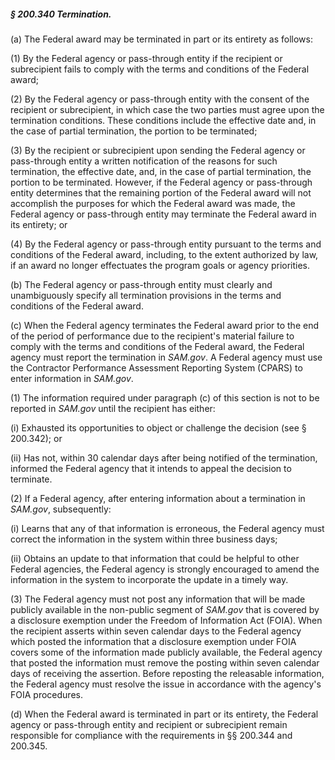##### § 200.340 Termination. #####

(a) The Federal award may be terminated in part or its entirety as follows:

(1) By the Federal agency or pass-through entity if the recipient or subrecipient fails to comply with the terms and conditions of the Federal award;

(2) By the Federal agency or pass-through entity with the consent of the recipient or subrecipient, in which case the two parties must agree upon the termination conditions. These conditions include the effective date and, in the case of partial termination, the portion to be terminated;

(3) By the recipient or subrecipient upon sending the Federal agency or pass-through entity a written notification of the reasons for such termination, the effective date, and, in the case of partial termination, the portion to be terminated. However, if the Federal agency or pass-through entity determines that the remaining portion of the Federal award will not accomplish the purposes for which the Federal award was made, the Federal agency or pass-through entity may terminate the Federal award in its entirety; or

(4) By the Federal agency or pass-through entity pursuant to the terms and conditions of the Federal award, including, to the extent authorized by law, if an award no longer effectuates the program goals or agency priorities.

(b) The Federal agency or pass-through entity must clearly and unambiguously specify all termination provisions in the terms and conditions of the Federal award.

(c) When the Federal agency terminates the Federal award prior to the end of the period of performance due to the recipient's material failure to comply with the terms and conditions of the Federal award, the Federal agency must report the termination in *SAM.gov*. A Federal agency must use the Contractor Performance Assessment Reporting System (CPARS) to enter information in *SAM.gov*.

(1) The information required under paragraph (c) of this section is not to be reported in *SAM.gov* until the recipient has either:

(i) Exhausted its opportunities to object or challenge the decision (see § 200.342); or

(ii) Has not, within 30 calendar days after being notified of the termination, informed the Federal agency that it intends to appeal the decision to terminate.

(2) If a Federal agency, after entering information about a termination in *SAM.gov*, subsequently:

(i) Learns that any of that information is erroneous, the Federal agency must correct the information in the system within three business days;

(ii) Obtains an update to that information that could be helpful to other Federal agencies, the Federal agency is strongly encouraged to amend the information in the system to incorporate the update in a timely way.

(3) The Federal agency must not post any information that will be made publicly available in the non-public segment of *SAM.gov* that is covered by a disclosure exemption under the Freedom of Information Act (FOIA). When the recipient asserts within seven calendar days to the Federal agency which posted the information that a disclosure exemption under FOIA covers some of the information made publicly available, the Federal agency that posted the information must remove the posting within seven calendar days of receiving the assertion. Before reposting the releasable information, the Federal agency must resolve the issue in accordance with the agency's FOIA procedures.

(d) When the Federal award is terminated in part or its entirety, the Federal agency or pass-through entity and recipient or subrecipient remain responsible for compliance with the requirements in §§ 200.344 and 200.345.
